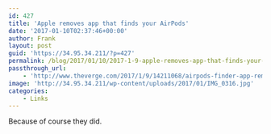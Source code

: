 ```yaml
---
id: 427
title: 'Apple removes app that finds your AirPods'
date: '2017-01-10T02:37:46+00:00'
author: Frank
layout: post
guid: 'https://34.95.34.211/?p=427'
permalink: /blog/2017/01/10/2017-1-9-apple-removes-app-that-finds-your-airpods/
passthrough_url:
    - 'http://www.theverge.com/2017/1/9/14211068/airpods-finder-app-removed-app-store?utm_campaign=theverge&utm_content=chorus&utm_medium=social&utm_source=twitter'
image: 'http://34.95.34.211/wp-content/uploads/2017/01/IMG_0316.jpg'
categories:
    - Links
---
```


Because of course they did.

<div class="
          image-block-outer-wrapper
          layout-caption-below
          design-layout-inline
          
          
          
        " data-test="image-block-inline-outer-wrapper"><figure class="
              sqs-block-image-figure
              intrinsic
            " style="max-width:800px;"><div class="image-block-wrapper" data-animation-override="" data-animation-role="image"><div class="sqs-image-shape-container-element
              
          
        
              has-aspect-ratio
            " style="
                position: relative;
                
                  padding-bottom:59.038143157958984%;
                
                overflow: hidden;
              "><noscript>![IMG_0316.JPG](https://images.squarespace-cdn.com/content/v1/5070e334e4b00907bc18faef/1484015743086-X8BUE0MIPE4JR1M82WIC/IMG_0316.JPG)</noscript>![IMG_0316.JPG](https://images.squarespace-cdn.com/content/v1/5070e334e4b00907bc18faef/1484015743086-X8BUE0MIPE4JR1M82WIC/IMG_0316.JPG)</div></div></figure></div>